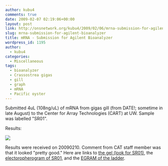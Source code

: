 ```yaml
---
author: kubu4
comments: true
date: 2009-02-07 02:19:06+00:00
layout: post
link: http://onsnetwork.org/kubu4/2009/02/06/mrna-submission-for-agilent-bioanalyzer/
slug: mrna-submission-for-agilent-bioanalyzer
title: mRNA - Submission for Agilent Bioanalyzer
wordpress_id: 1195
author:
  - kubu4
categories:
  - Miscellaneous
tags:
  - bioanalyzer
  - Crassostrea gigas
  - gill
  - graph
  - mRNA
  - Pacific oyster
---
```


Submitted 4uL (108ng/uL) of mRNA from gigas gill (from DATE!; sometime in late August) to the Center for Array Technologies (CART) at UW. Sample was labelled "SR01".

Results:

![](http://eagle.fish.washington.edu/Arabidopsis/Bioanalyzer%20Data/20090209_Gigas_RNA/20090209_Gigas_LABELED.jpg)

Results were received on 20090210. Comment from CAT staff member was that it looked "pretty good." Here are links to [the gel (look for SR01)](http://eagle.fish.washington.edu/Arabidopsis/RNA%20Spec%20Readings/2100%20expert_EukaryoteTotal%20RNA%20Nano_DE11400776_2009-02-09_12-37-49_GEL.bmp), the [electoropherogram of SR01](http://eagle.fish.washington.edu/Arabidopsis/RNA%20Spec%20Readings/2100%20expert_EukaryoteTotal%20RNA%20Nano_DE11400776_2009-02-09_12-37-49_EGRAM_Sample9.bmp), and the [EGRAM of the ladder](http://eagle.fish.washington.edu/Arabidopsis/RNA%20Spec%20Readings/2100%20expert_EukaryoteTotal%20RNA%20Nano_DE11400776_2009-02-09_12-37-49_EGRAM_Ladder.bmp).
